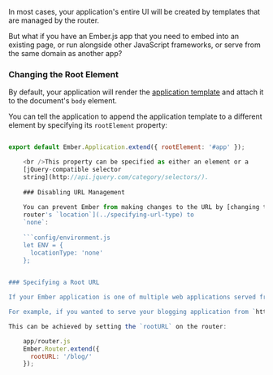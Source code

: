 In most cases, your application's entire UI will be created by templates that are managed by the router.

But what if you have an Ember.js app that you need to embed into an existing page, or run alongside other JavaScript frameworks, or serve from the same domain as another app?

### Changing the Root Element

By default, your application will render the [application template](../../routing/defining-your-routes/#toc_the-application-route) and attach it to the document's `body` element.

You can tell the application to append the application template to a different element by specifying its `rootElement` property:

```app/app.js import Ember from 'ember';

export default Ember.Application.extend({ rootElement: '#app' });

    <br />This property can be specified as either an element or a
    [jQuery-compatible selector
    string](http://api.jquery.com/category/selectors/).
    
    ### Disabling URL Management
    
    You can prevent Ember from making changes to the URL by [changing the
    router's `location`](../specifying-url-type) to
    `none`:
    
    ```config/environment.js
    let ENV = {
      locationType: 'none'
    };
    

### Specifying a Root URL

If your Ember application is one of multiple web applications served from the same domain, it may be necessary to indicate to the router what the root URL for your Ember application is. By default, Ember will assume it is served from the root of your domain.

For example, if you wanted to serve your blogging application from `http://emberjs.com/blog/`, it would be necessary to specify a root URL of `/blog/`.

This can be achieved by setting the `rootURL` on the router:

    app/router.js
    Ember.Router.extend({
      rootURL: '/blog/'
    });